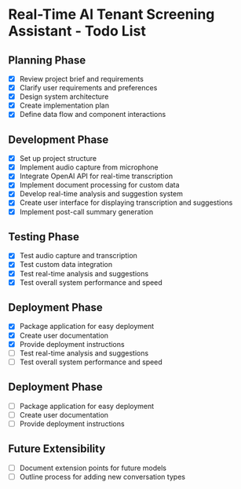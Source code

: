 # Real-Time AI Tenant Screening Assistant - Todo List

## Planning Phase
- [x] Review project brief and requirements
- [x] Clarify user requirements and preferences
- [x] Design system architecture
- [x] Create implementation plan
- [x] Define data flow and component interactions

## Development Phase
- [x] Set up project structure
- [x] Implement audio capture from microphone
- [x] Integrate OpenAI API for real-time transcription
- [x] Implement document processing for custom data
- [x] Develop real-time analysis and suggestion system
- [x] Create user interface for displaying transcription and suggestions
- [x] Implement post-call summary generation

## Testing Phase
- [x] Test audio capture and transcription
- [x] Test custom data integration
- [x] Test real-time analysis and suggestions
- [x] Test overall system performance and speed

## Deployment Phase
- [x] Package application for easy deployment
- [x] Create user documentation
- [x] Provide deployment instructions
- [ ] Test real-time analysis and suggestions
- [ ] Test overall system performance and speed

## Deployment Phase
- [ ] Package application for easy deployment
- [ ] Create user documentation
- [ ] Provide deployment instructions

## Future Extensibility
- [ ] Document extension points for future models
- [ ] Outline process for adding new conversation types
